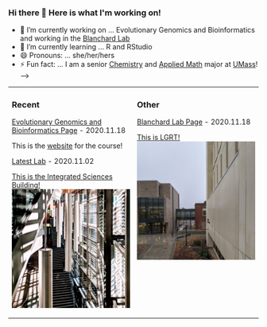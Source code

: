### Hi there 👋 Here is what I'm working on!



- 🔭 I’m currently working on ... Evolutionary Genomics and Bioinformatics and working in the [Blanchard Lab](https://github.com/OurMicrobiome)
- 🌱 I’m currently learning ... R and RStudio
- 😄 Pronouns: ... she/her/hers
- ⚡ Fun fact: ... I am a senior [Chemistry](http://www.umass.edu/chemistry/) and [Applied Math](https://www.math.umass.edu/) major at [UMass](https://www.umass.edu/)! 
-->

<table><tr><td valign="top" width="50%">

### Recent
<!-- recent1 starts -->
[Evolutionary Genomics and Bioinformatics Page](https://github.com/lstas31/genomics-course) - 2020.11.18

This is the [website](https://lstas31.github.io/MyWebSite/index.html) for the course!

[Latest Lab](https://github.com/lstas31/genomics-course/blob/master/lab10_lorenestasiuk.Rmd) - 2020.11.02

[This is the Integrated Sciences Building!](https://www.cns.umass.edu/research/buildings-and-facilities/integrated-sciences-building)
!["ISB"](https://github.com/lstas31/lstas31/blob/main/image1.jpg)
<!-- recent1 ends -->
</td><td valign="top" width="50%">

### Other
<!-- other1 starts -->
[Blanchard Lab Page](https://github.com/OurMicrobiome) - 2020.11.18

[This is LGRT!](https://www.umass.edu/wld/lederle-graduate-research-center-lgrc-lowrise)
!["LGRT"](https://github.com/lstas31/lstas31/blob/main/IMG_20200313_100522%20(1).jpg)
<!-- other1 ends -->
</td></tr></table>
